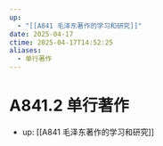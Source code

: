 ```yaml
---
up:
  - "[[A841 毛泽东著作的学习和研究]]"
date: 2025-04-17
ctime: 2025-04-17T14:52:25
aliases:
  - 单行著作
---
```


# A841.2 单行著作

- up: [[A841 毛泽东著作的学习和研究]]

